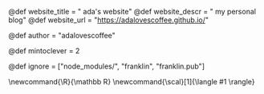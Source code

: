 @def website_title = " ada's website" 
@def website_descr = " my personal blog" 
@def website_url = "https://adalovescoffee.github.io/"

@def author = "adalovescoffee"

@def mintoclever = 2 

@def ignore = ["node_modules/", "franklin", "franklin.pub"]

\newcommand{\R}{\mathbb R} \newcommand{\scal}[1]{\langle #1 \rangle}